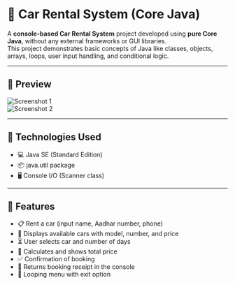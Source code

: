 # 🚗 Car Rental System (Core Java)

A **console-based Car Rental System** project developed using **pure Core Java**, without any external frameworks or GUI libraries.  
This project demonstrates basic concepts of Java like classes, objects, arrays, loops, user input handling, and conditional logic.

---

## 📸 Preview

![Screenshot 1](./01f5796f-6332-4bf0-a1de-6cf5a4ceec46.png)  
![Screenshot 2](./9aab4269-da33-42dd-97c8-51be89c4e44c.png)

---

## 🔧 Technologies Used

- 💻 Java SE (Standard Edition)
- 📦 java.util package
- 🖥 Console I/O (Scanner class)

---
## 🧠 Features

- 📋 Rent a car (input name, Aadhar number, phone)
- 🚙 Displays available cars with model, number, and price
- ⏳ User selects car and number of days
- 💸 Calculates and shows total price
- ✅ Confirmation of booking
- 🧾 Returns booking receipt in the console
- 🔁 Looping menu with exit option


